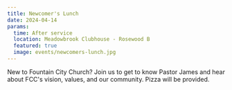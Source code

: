```yaml
---
title: Newcomer's Lunch
date: 2024-04-14
params:
  time: After service
  location: Meadowbrook Clubhouse - Rosewood B
  featured: true
  image: events/newcomers-lunch.jpg
---
```


New to Fountain City Church? Join us to get to know Pastor James and hear about FCC's vision, values,  and our community. Pizza will be provided.
